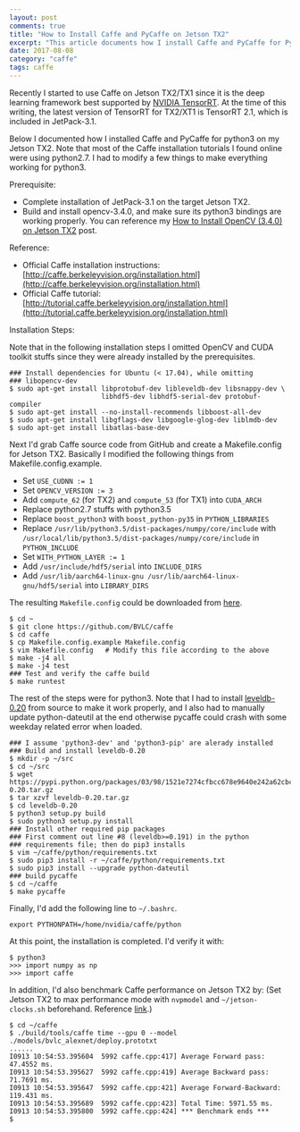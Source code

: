 ```yaml
---
layout: post
comments: true
title: "How to Install Caffe and PyCaffe on Jetson TX2"
excerpt: "This article documents how I install Caffe and PyCaffe for Python3 on Jetson TX2."
date: 2017-08-08
category: "caffe"
tags: caffe
---
```


Recently I started to use Caffe on Jetson TX2/TX1 since it is the deep learning framework best supported by [NVIDIA TensorRT](https://developer.nvidia.com/tensorrt). At the time of this writing, the latest version of TensorRT for TX2/XT1 is TensorRT 2.1, which is included in JetPack-3.1.

Below I documented how I installed Caffe and PyCaffe for python3 on my Jetson TX2. Note that most of the Caffe installation tutorials I found online were using python2.7. I had to modify a few things to make everything working for python3.

Prerequisite:

* Complete installation of JetPack-3.1 on the target Jetson TX2.
* Build and install opencv-3.4.0, and make sure its python3 bindings are working properly. You can reference my [How to Install OpenCV (3.4.0) on Jetson TX2](https://jkjung-avt.github.io/opencv3-on-tx2/) post.

Reference:

* Official Caffe installation instructions: [http://caffe.berkeleyvision.org/installation.html](http://caffe.berkeleyvision.org/installation.html)
* Official Caffe tutorial: [http://tutorial.caffe.berkeleyvision.org/installation.html](http://tutorial.caffe.berkeleyvision.org/installation.html)

Installation Steps:

Note that in the following installation steps I omitted OpenCV and CUDA toolkit stuffs since they were already installed by the prerequisites.

```shell
### Install dependencies for Ubuntu (< 17.04), while omitting
### libopencv-dev
$ sudo apt-get install libprotobuf-dev libleveldb-dev libsnappy-dev \
                       libhdf5-dev libhdf5-serial-dev protobuf-compiler
$ sudo apt-get install --no-install-recommends libboost-all-dev
$ sudo apt-get install libgflags-dev libgoogle-glog-dev liblmdb-dev
$ sudo apt-get install libatlas-base-dev
```

Next I'd grab Caffe source code from GitHub and create a Makefile.config for Jetson TX2. Basically I modified the following things from Makefile.config.example.

* Set `USE_CUDNN := 1`
* Set `OPENCV_VERSION := 3`
* Add `compute_62` (for TX2) and `compute_53` (for TX1) into `CUDA_ARCH`
* Replace python2.7 stuffs with python3.5
* Replace `boost_python3` with `boost_python-py35` in `PYTHON_LIBRARIES`
* Replace `/usr/lib/python3.5/dist-packages/numpy/core/include` with `/usr/local/lib/python3.5/dist-packages/numpy/core/include` in `PYTHON_INCLUDE`
* Set `WITH_PYTHON_LAYER := 1`
* Add `/usr/include/hdf5/serial` into `INCLUDE_DIRS`
* Add `/usr/lib/aarch64-linux-gnu /usr/lib/aarch64-linux-gnu/hdf5/serial` into `LIBRARY_DIRS`

The resulting `Makefile.config` could be downloaded from [here](/assets/2017-08-08-caffe-on-tx2/Makefile.config).

```shell
$ cd ~
$ git clone https://github.com/BVLC/caffe
$ cd caffe
$ cp Makefile.config.example Makefile.config
$ vim Makefile.config   # Modify this file according to the above
$ make -j4 all
$ make -j4 test
### Test and verify the caffe build
$ make runtest
```

The rest of the steps were for python3. Note that I had to install [leveldb-0.20](https://pypi.python.org/pypi/leveldb) from source to make it work properly, and I also had to manually update python-dateutil at the end otherwise pycaffe could crash with some weekday related error when loaded.

```shell
### I assume 'python3-dev' and 'python3-pip' are alerady installed
### Build and install leveldb-0.20
$ mkdir -p ~/src
$ cd ~/src
$ wget https://pypi.python.org/packages/03/98/1521e7274cfbcc678e9640e242a62cbcd18743f9c5761179da165c940eac/leveldb-0.20.tar.gz
$ tar xzvf leveldb-0.20.tar.gz
$ cd leveldb-0.20
$ python3 setup.py build
$ sudo python3 setup.py install
### Install other required pip packages
### First comment out line #8 (leveldb>=0.191) in the python
### requirements file; then do pip3 installs
$ vim ~/caffe/python/requirements.txt
$ sudo pip3 install -r ~/caffe/python/requirements.txt
$ sudo pip3 install --upgrade python-dateutil
### build pycaffe
$ cd ~/caffe
$ make pycaffe
```

Finally, I'd add the following line to `~/.bashrc`.

```
export PYTHONPATH=/home/nvidia/caffe/python
```

At this point, the installation is completed. I'd verify it with:


```shell
$ python3
>>> import numpy as np
>>> import caffe
```

In addition, I'd also benchmark Caffe performance on Jetson TX2 by: (Set Jetson TX2 to max performance mode with `nvpmodel` and `~/jetson-clocks.sh` beforehand. Reference [link](https://devtalk.nvidia.com/default/topic/1023671/jetson-tx2/low-frame-rate-with-flir-camera-on-tx2-when-using-cudafilters-library-from-opencv/post/5208659/#5208659).)

```shell
$ cd ~/caffe
$ ./build/tools/caffe time --gpu 0 --model ./models/bvlc_alexnet/deploy.prototxt
......
I0913 10:54:53.395604  5992 caffe.cpp:417] Average Forward pass: 47.4552 ms.
I0913 10:54:53.395627  5992 caffe.cpp:419] Average Backward pass: 71.7691 ms.
I0913 10:54:53.395647  5992 caffe.cpp:421] Average Forward-Backward: 119.431 ms.
I0913 10:54:53.395689  5992 caffe.cpp:423] Total Time: 5971.55 ms.
I0913 10:54:53.395800  5992 caffe.cpp:424] *** Benchmark ends ***
$
```
